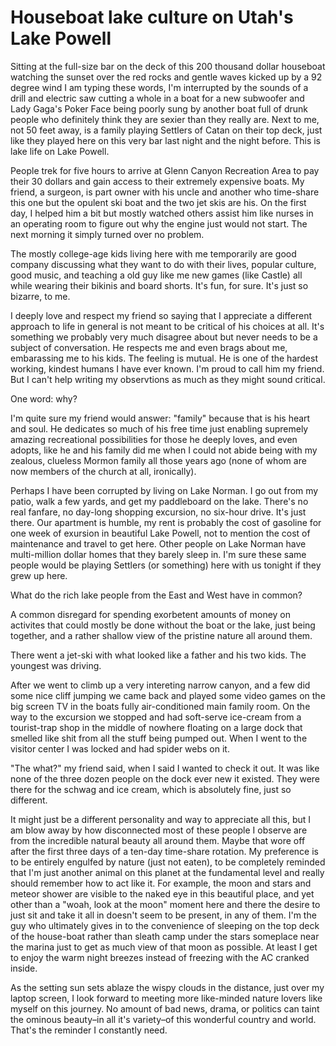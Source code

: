 # Houseboat lake culture on Utah's Lake Powell

Sitting at the full-size bar on the deck of this 200 thousand dollar houseboat watching the sunset over the red rocks and gentle waves kicked up by a 92 degree wind I am typing these words, I'm interrupted by the sounds of a drill and electric saw cutting a whole in a boat for a new subwoofer and Lady Gaga's Poker Face being poorly sung by another boat full of drunk people who definitely think they are sexier than they really are. Next to me, not 50 feet away, is a family playing Settlers of Catan on their top deck, just like they played here on this very bar last night and the night before. This is lake life on Lake Powell.

People trek for five hours to arrive at Glenn Canyon Recreation Area to pay their 30 dollars and gain access to their extremely expensive boats. My friend, a surgeon, is part owner with his uncle and another who time-share this one but the opulent ski boat and the two jet skis are his. On the first day, I helped him a bit but mostly watched others assist him like nurses in an operating room to figure out why the engine just would not start. The next morning it simply turned over no problem.

The mostly college-age kids living here with me temporarily are good company discussing what they want to do with their lives, popular culture, good music, and teaching a old guy like me new games (like Castle) all while wearing their bikinis and board shorts. It's fun, for sure. It's just so bizarre, to me.

I deeply love and respect my friend so saying that I appreciate a different approach to life in general is not meant to be critical of his choices at all. It's something we probably very much disagree about but never needs to be a subject of conversation. He respects me and even brags about me, embarassing me to his kids. The feeling is mutual. He is one of the hardest working, kindest humans I have ever known. I'm proud to call him my friend. But I can't help writing my observtions as much as they might sound critical.

One word: why?

I'm quite sure my friend would answer: "family" because that is his heart and soul. He dedicates so much of his free time just enabling supremely amazing recreational possibilities for those he deeply loves, and even adopts, like he and his family did me when I could not abide being with my zealous, clueless Mormon family all those years ago (none of whom are now members of the church at all, ironically).

Perhaps I have been corrupted by living on Lake Norman. I go out from my patio, walk a few yards, and get my paddleboard on the lake. There's no real fanfare, no day-long shopping excursion, no six-hour drive. It's just there. Our apartment is humble, my rent is probably the cost of gasoline for one week of exursion in beautiful Lake Powell, not to mention the cost of maintenance and travel to get here. Other people on Lake Norman have multi-million dollar homes that they barely sleep in. I'm sure these same people would be playing Settlers (or something) here with us tonight if they grew up here.

What do the rich lake people from the East and West have in common?

A common disregard for spending exorbetent amounts of money on activites that could mostly be done without the boat or the lake, just being together, and a rather shallow view of the pristine nature all around them.

There went a jet-ski with what looked like a father and his two kids. The youngest was driving.

After we went to climb up a very intereting narrow canyon, and a few did some nice cliff jumping we came back and played some video games on the big screen TV in the boats fully air-conditioned main family room. On the way to the excursion we stopped and had soft-serve ice-cream from a tourist-trap shop in the middle of nowhere floating on a large dock that smelled like shit from all the stuff being pumped out. When I went to the visitor center I was locked and had spider webs on it. 

"The what?" my friend said, when I said I wanted to check it out. It was like none of the three dozen people on the dock ever new it existed. They were there for the schwag and ice cream, which is absolutely fine, just so different.

It might just be a different personality and way to appreciate all this, but I am blow away by how disconnected most of these people I observe are from the incredible natural beauty all around them. Maybe that wore off after the first three days of a ten-day time-share rotation. My preference is to be entirely engulfed by nature (just not eaten), to be completely reminded that I'm just another animal on this planet at the fundamental level and really should remember how to act like it. For example, the moon and stars and meteor shower are visible to the naked eye in this beautiful place, and yet other than a "woah, look at the moon" moment here and there the desire to just sit and take it all in doesn't seem to be present, in any of them. I'm the guy who ultimately gives in to the convenience of sleeping on the top deck of the house-boat rather than sleath camp under the stars someplace near the marina just to get as much view of that moon as possible. At least I get to enjoy the warm night breezes instead of freezing with the AC cranked inside.

As the setting sun sets ablaze the wispy clouds in the distance, just over my laptop screen, I look forward to meeting more like-minded nature lovers like myself on this journey. No amount of bad news, drama, or politics can taint the ominous beauty–in all it's variety–of this wonderful country and world. That's the reminder I constantly need. 
